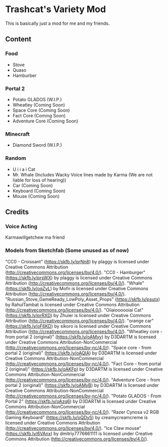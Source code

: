 # Trashcat's Variety Mod
This is basically just a mod for me and my friends.
## Content
### Food
- Stove
- Quaso
- Hamburber
### Portal 2
- Potato GLADOS (W.I.P.)
- Wheatley (Coming Soon)
- Space Core (Coming Soon)
- Fact Core (Coming Soon)
- Adventure Core (Coming Soon)
### Minecraft
- Diamond Sword (W.I.P.)
### Random
- U i i a i Cat
- Mr. Whale (Includes Wacky Voice lines made by Karma (We are not liable for loss of hearing))
- Car (Coming Soon)
- Keyboard (Coming Soon)
- Mouse (Coming Soon)
## Credits
### Voice Acting
Karmawillgetchew ma friend
### Models from Sketchfab (Some unused as of now)
"CC0 - Croissant" (https://skfb.ly/prNn8) by plaggy is licensed under Creative Commons Attribution (http://creativecommons.org/licenses/by/4.0/).
"CC0 - Hamburger" (https://skfb.ly/prsWX) by plaggy is licensed under Creative Commons Attribution (http://creativecommons.org/licenses/by/4.0/).
"Whale" (https://skfb.ly/oqZvL) by Mofn is licensed under Creative Commons Attribution (http://creativecommons.org/licenses/by/4.0/).
"Russian_Stove_GameReady_LowPoly_Asset_Props" (https://skfb.ly/psutx) by RahulTambat is licensed under Creative Commons Attribution (http://creativecommons.org/licenses/by/4.0/).
"Oiiaioooooiai Cat" (https://skfb.ly/prRXD) by Zhuier is licensed under Creative Commons Attribution (http://creativecommons.org/licenses/by/4.0/).
"orange car" (https://skfb.ly/oF6KD) by sikoro is licensed under Creative Commons Attribution (http://creativecommons.org/licenses/by/4.0/).
"Wheatley core - from portal 2 (original)" (https://skfb.ly/oAMyy) by D3DARTM is licensed under Creative Commons Attribution-NonCommercial (http://creativecommons.org/licenses/by-nc/4.0/).
"Space core - from portal 2 (original)" (https://skfb.ly/oAQIA) by D3DARTM is licensed under Creative Commons Attribution-NonCommercial (http://creativecommons.org/licenses/by-nc/4.0/).
"Fact Core - from portal 2 (original)" (https://skfb.ly/oAKFp) by D3DARTM is licensed under Creative Commons Attribution-NonCommercial (http://creativecommons.org/licenses/by-nc/4.0/).
"Adventure Core - from portal 2 (original)" (https://skfb.ly/oAMyB) by D3DARTM is licensed under Creative Commons Attribution-NonCommercial (http://creativecommons.org/licenses/by-nc/4.0/).
"Potato GLADOS - From Portal 2" (https://skfb.ly/oAzq6) by D3DARTM is licensed under Creative Commons Attribution-NonCommercial (http://creativecommons.org/licenses/by-nc/4.0/).
"Razer Cynosa v2 RGB Gaming Keyboard" (https://skfb.ly/oQDyS) by creamycreamcreme is licensed under Creative Commons Attribution (http://creativecommons.org/licenses/by/4.0/).
"Ice Claw mouse" (https://skfb.ly/6VAnx) by dmitriy7776661111 is licensed under Creative Commons Attribution (http://creativecommons.org/licenses/by/4.0/).
